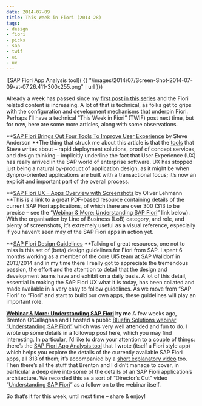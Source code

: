 ```yaml
---
date: 2014-07-09
title: This Week in Fiori (2014-28)
tags:
- design
- fiori
- picks
- sap
- twif
- ui
- ux
---
```



![SAP Fiori App Analysis tool]( {{ "/images/2014/07/Screen-Shot-2014-07-09-at-07.26.411-300x255.png" | url }})

Already a week has passed since my [first post in this series](/blog/posts/2014/07/02/this-week-in-fiori-2014-27/) and the Fiori related content is increasing. A lot of that is technical, as folks get to grips with the configuration and development mechanisms that underpin Fiori. Perhaps I’ll have a technical “This Week in Fiori” (TWIF) post next time, but for now, here are some more articles, along with some observations.

**[SAP Fiori Brings Out Four Tools To Improve User Experience](http://www.mobilemarketportal.com/mobile-platform/articles/383045-sap-fiori-brings-out-four-tools-improve-user.htm) by Steve Anderson
**The thing that struck me about this article is that the [tools](http://www.news-sap.com/sap-fiori-apps-rapid-deployment/) that Steve writes about – rapid deployment solutions, proof of concept services, and design thinking – implicitly underline the fact that User Experience (UX) has really arrived in the SAP world of enterprise software. UX has stopped just being a natural by-product of application design, as it might be when dynpro-oriented applications are built with a transactional focus; it’s now an explicit and important part of the overall process.

**[SAP Fiori UX – Apps Overview with Screenshots](http://scn.sap.com/docs/DOC-56438) by Oliver Lehmann
**This is a link to a great PDF-based resource containing details of the current SAP Fiori applications, of which there are over 300 (313 to be precise – see the “[Webinar & More: Understanding SAP Fiori](http://www.bluefinsolutions.com/Blogs/DJ-Adams/July-2014/Webinar-more-Understanding-SAP-Fiori/)” link below). With the organisation by Line of Business (LoB) category, and role, and plenty of screenshots, it’s extremely useful as a visual reference, especially if you haven’t seen may of the SAP Fiori apps in action yet.

**[SAP Fiori Design Guidelines](http://experience.sap.com/wp-content/fiori-guidelines/)
**Talking of great resources, one not to miss is this set of (beta) design guidelines for Fiori from SAP. I spent 6 months working as a member of the core UI5 team at SAP Walldorf in 2013/2014 and in my time there I really got to appreciate the tremendous passion, the effort and the attention to detail that the design and development teams have and exhibit on a daily basis. A lot of this detail, essential in making the SAP Fiori UX what it is today, has been collated and made available in a very easy to follow guidelines. As we move from “SAP Fiori” to “Fiori” and start to build our own apps, these guidelines will play an important role.

**[Webinar & More: Understanding SAP Fiori](http://www.bluefinsolutions.com/Blogs/DJ-Adams/July-2014/Webinar-more-Understanding-SAP-Fiori/) by me**
 A few weeks ago, Brenton O’Callaghan and I hosted a public [Bluefin Solutions webinar “Understanding SAP Fiori”](http://www.bluefinsolutions.com/About-us/News-and-Media/Events/Webinar-Understanding-SAP-Fiori/) which was very well attended and fun to do. I wrote up some details in a followup post here, which you may find interesting. In particular, I’d like to draw your attention to a couple of things: there’s the [SAP Fiori App Analysis tool](https://code.bluefinsolutions.com/~dadams/FioriWebinar/AppAnalysis.html) that I wrote (itself a Fiori style app) which helps you explore the details of the currently available SAP Fiori apps, all 313 of them; it’s accompanied by a [short explanatory video](https://www.youtube.com/watch?v=aVeQ4adHgaY) too. Then there’s all the stuff that Brenton and I didn’t manage to cover, in particular a deep dive into some of the details of an SAP Fiori application’s architecture. We recorded this as a sort of “Director’s Cut” video “[Understanding SAP Fiori](https://www.youtube.com/watch?v=nM0ffI-GxGk)” as a follow on to the webinar itself.

So that’s it for this week, until next time – share & enjoy!

